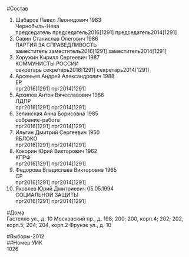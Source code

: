 #Состав  
1. Шабаров Павел Леонидович 1983  
    Чернобыль-Нева  
    председатель председатель2016[1291] председатель2014[1291]  
2. Савин Станислав Олегович 1986  
    ПАРТИЯ ЗА СПРАВЕДЛИВОСТЬ  
    заместитель заместитель2016[1291] заместитель2014[1291]  
3. Хоружин Кирилл Сергеевич 1987  
    КОММУНИСТЫ РОССИИ  
    секретарь секретарь2016[1291] секретарь2014[1291]  
4. Арсеньев Андрей Александрович 1988  
    ЕР  
    прг2016[1291] прг2014[1291]  
5. Архипов Антон Вячеславович 1986  
    ЛДПР  
    прг2016[1291] прг2014[1291]  
6. Зелинская Анна Борисовна 1985  
    собрание-работа  
    прг2016[1291] прг2014[1291]  
7. Ильгин Дмитрий Сергеевич 1950  
    ЯБЛОКО  
    прг2016[1291] прг2014[1291]  
8. Кокорин Юрий Викторович 1962  
    КПРФ  
    прг2016[1291] прг2014[1291]  
9. Федорова Владислава Викторовна 1965  
    СР  
    прг2016[1291] прг2014[1291]  
10. Яковлев Юрий Дмитриевич 05.05.1994  
    СОЦИАЛЬНОЙ ЗАЩИТЫ  
    прг2016[1291] прг2014[1291]  
  
#Дома  
Гастелло ул., д. 10 Московский пр., д. 198; 200; 200, корп.4; 202; 202, корп.5; 204; 204, корп.2 Фрунзе ул., д. 10  
  
#Выборы-2012  
##Номер УИК  
1026  
